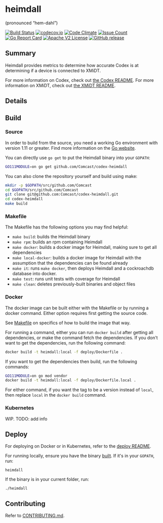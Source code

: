 # heimdall
(pronounced “hem-dahl”)

[![Build Status](https://travis-ci.com/Comcast/codex-gungnir.svg?branch=master)](https://travis-ci.com/Comcast/codex-gungnir)
[![codecov.io](http://codecov.io/github/Comcast/codex-gungnir/coverage.svg?branch=master)](http://codecov.io/github/Comcast/codex-gungnir?branch=master)
[![Code Climate](https://codeclimate.com/github/Comcast/codex-gungnir/badges/gpa.svg)](https://codeclimate.com/github/Comcast/codex-gungnir)
[![Issue Count](https://codeclimate.com/github/Comcast/codex-gungnir/badges/issue_count.svg)](https://codeclimate.com/github/Comcast/codex-gungnir)
[![Go Report Card](https://goreportcard.com/badge/github.com/Comcast/codex-gungnir)](https://goreportcard.com/report/github.com/Comcast/codex-gungnir)
[![Apache V2 License](http://img.shields.io/badge/license-Apache%20V2-blue.svg)](https://github.com/Comcast/codex-gungnir/blob/master/LICENSE)
[![GitHub release](https://img.shields.io/github/release/Comcast/codex-gungnir.svg)](CHANGELOG.md)


## Summary

Heimdall provides metrics to determine how accurate Codex is at determining if 
a device is connected to XMiDT.

For more information on Codex, check out [the Codex README](https://github.com/Comcast/codex).
For more information on XMiDT, check out [the XMiDT README](https://github.com/Comcast/xmidt).

## Details


## Build

### Source

In order to build from the source, you need a working Go environment with 
version 1.11 or greater. Find more information on the [Go website](https://golang.org/doc/install).

You can directly use `go get` to put the Heimdall binary into your `GOPATH`:
```bash
GO111MODULE=on go get github.com/Comcast/codex-heimdall
```

You can also clone the repository yourself and build using make:

```bash
mkdir -p $GOPATH/src/github.com/Comcast
cd $GOPATH/src/github.com/Comcast
git clone git@github.com:Comcast/codex-heimdall.git
cd codex-heimdall
make build
```

### Makefile

The Makefile has the following options you may find helpful:
* `make build`: builds the Heimdall binary
* `make rpm`: builds an rpm containing Heimdall
* `make docker`: builds a docker image for Heimdall, making sure to get all 
   dependencies
* `make local-docker`: builds a docker image for Heimdall with the assumption
   that the dependencies can be found already
* `make it`: runs `make docker`, then deploys Heimdall and a cockroachdb 
   database into docker.
* `make test`: runs unit tests with coverage for Heimdall
* `make clean`: deletes previously-built binaries and object files

### Docker

The docker image can be built either with the Makefile or by running a docker 
command.  Either option requires first getting the source code.

See [Makefile](#Makefile) on specifics of how to build the image that way.

For running a command, either you can run `docker build` after getting all 
dependencies, or make the command fetch the dependencies.  If you don't want to 
get the dependencies, run the following command:
```bash
docker build -t heimdall:local -f deploy/Dockerfile .
```
If you want to get the dependencies then build, run the following commands:
```bash
GO111MODULE=on go mod vendor
docker build -t heimdall:local -f deploy/Dockerfile.local .
```

For either command, if you want the tag to be a version instead of `local`, 
then replace `local` in the `docker build` command.

### Kubernetes

WIP. TODO: add info

## Deploy

For deploying on Docker or in Kubernetes, refer to the [deploy README](https://github.com/Comcast/codex/tree/master/deploy/README.md).

For running locally, ensure you have the binary [built](#Source).  If it's in 
your `GOPATH`, run:
```
heimdall
```
If the binary is in your current folder, run:
```
./heimdall
```

## Contributing

Refer to [CONTRIBUTING.md](CONTRIBUTING.md).